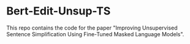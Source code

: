 # Bert-Edit-Unsup-TS
This repo contains the code for the paper "Improving Unsupervised Sentence Simplification Using Fine-Tuned Masked Language Models".
